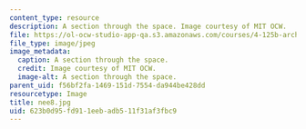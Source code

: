 ```yaml
---
content_type: resource
description: A section through the space. Image courtesy of MIT OCW.
file: https://ol-ocw-studio-app-qa.s3.amazonaws.com/courses/4-125b-architecture-studio-building-in-landscapes-fall-2005/623b0d95fd911eebadb511f31af3fbc9_nee8.jpg
file_type: image/jpeg
image_metadata:
  caption: A section through the space.
  credit: Image courtesy of MIT OCW.
  image-alt: A section through the space.
parent_uid: f56bf2fa-1469-151d-7554-da944be428dd
resourcetype: Image
title: nee8.jpg
uid: 623b0d95-fd91-1eeb-adb5-11f31af3fbc9
---
```

